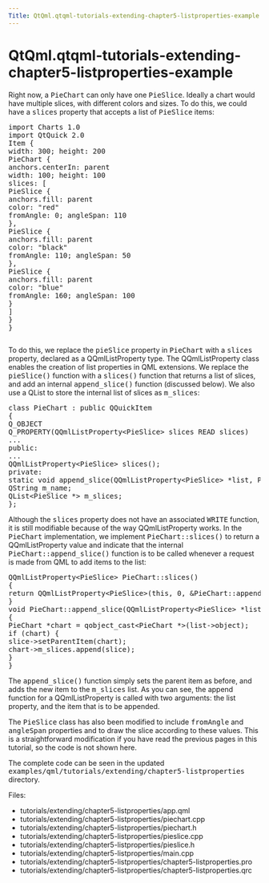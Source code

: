 ```yaml
---
Title: QtQml.qtqml-tutorials-extending-chapter5-listproperties-example
---
```


# QtQml.qtqml-tutorials-extending-chapter5-listproperties-example

<span class="subtitle"></span>
<!-- $$$tutorials/extending/chapter5-listproperties-description -->
<p>Right now, a <tt>PieChart</tt> can only have one <tt>PieSlice</tt>. Ideally a chart would have multiple slices, with different colors and sizes. To do this, we could have a <tt>slices</tt> property that accepts a list of <tt>PieSlice</tt> items:</p>
<pre class="qml">import Charts 1.0
import QtQuick 2.0
<span class="type">Item</span> {
<span class="name">width</span>: <span class="number">300</span>; <span class="name">height</span>: <span class="number">200</span>
<span class="type">PieChart</span> {
<span class="name">anchors</span>.centerIn: <span class="name">parent</span>
<span class="name">width</span>: <span class="number">100</span>; <span class="name">height</span>: <span class="number">100</span>
<span class="name">slices</span>: [
<span class="type">PieSlice</span> {
<span class="name">anchors</span>.fill: <span class="name">parent</span>
<span class="name">color</span>: <span class="string">&quot;red&quot;</span>
<span class="name">fromAngle</span>: <span class="number">0</span>; <span class="name">angleSpan</span>: <span class="number">110</span>
},
<span class="type">PieSlice</span> {
<span class="name">anchors</span>.fill: <span class="name">parent</span>
<span class="name">color</span>: <span class="string">&quot;black&quot;</span>
<span class="name">fromAngle</span>: <span class="number">110</span>; <span class="name">angleSpan</span>: <span class="number">50</span>
},
<span class="type">PieSlice</span> {
<span class="name">anchors</span>.fill: <span class="name">parent</span>
<span class="name">color</span>: <span class="string">&quot;blue&quot;</span>
<span class="name">fromAngle</span>: <span class="number">160</span>; <span class="name">angleSpan</span>: <span class="number">100</span>
}
]
}
}</pre>
<p class="centerAlign"><img src="https://developer.ubuntu.com/static/devportal_uploaded/c2613711-7649-4299-942e-9e5cebf58573-../qtqml-tutorials-extending-chapter5-listproperties-example/images/extending-tutorial-chapter5.png" alt="" /></p><p>To do this, we replace the <tt>pieSlice</tt> property in <tt>PieChart</tt> with a <tt>slices</tt> property, declared as a QQmlListProperty type. The QQmlListProperty class enables the creation of list properties in QML extensions. We replace the <tt>pieSlice()</tt> function with a <tt>slices()</tt> function that returns a list of slices, and add an internal <tt>append_slice()</tt> function (discussed below). We also use a QList to store the internal list of slices as <tt>m_slices</tt>:</p>
<pre class="cpp"><span class="keyword">class</span> PieChart : <span class="keyword">public</span> <span class="type">QQuickItem</span>
{
Q_OBJECT
Q_PROPERTY(<span class="type">QQmlListProperty</span><span class="operator">&lt;</span>PieSlice<span class="operator">&gt;</span> slices READ slices)
...
<span class="keyword">public</span>:
...
<span class="type">QQmlListProperty</span><span class="operator">&lt;</span>PieSlice<span class="operator">&gt;</span> slices();
<span class="keyword">private</span>:
<span class="keyword">static</span> <span class="type">void</span> append_slice(<span class="type">QQmlListProperty</span><span class="operator">&lt;</span>PieSlice<span class="operator">&gt;</span> <span class="operator">*</span>list<span class="operator">,</span> PieSlice <span class="operator">*</span>slice);
<span class="type">QString</span> m_name;
<span class="type">QList</span><span class="operator">&lt;</span>PieSlice <span class="operator">*</span><span class="operator">&gt;</span> m_slices;
};</pre>
<p>Although the <tt>slices</tt> property does not have an associated <tt>WRITE</tt> function, it is still modifiable because of the way QQmlListProperty works. In the <tt>PieChart</tt> implementation, we implement <tt>PieChart::slices()</tt> to return a QQmlListProperty value and indicate that the internal <tt>PieChart::append_slice()</tt> function is to be called whenever a request is made from QML to add items to the list:</p>
<pre class="cpp"><span class="type">QQmlListProperty</span><span class="operator">&lt;</span>PieSlice<span class="operator">&gt;</span> PieChart<span class="operator">::</span>slices()
{
<span class="keyword">return</span> <span class="type">QQmlListProperty</span><span class="operator">&lt;</span>PieSlice<span class="operator">&gt;</span>(<span class="keyword">this</span><span class="operator">,</span> <span class="number">0</span><span class="operator">,</span> <span class="operator">&amp;</span>PieChart<span class="operator">::</span>append_slice<span class="operator">,</span> <span class="number">0</span><span class="operator">,</span> <span class="number">0</span><span class="operator">,</span> <span class="number">0</span>);
}
<span class="type">void</span> PieChart<span class="operator">::</span>append_slice(<span class="type">QQmlListProperty</span><span class="operator">&lt;</span>PieSlice<span class="operator">&gt;</span> <span class="operator">*</span>list<span class="operator">,</span> PieSlice <span class="operator">*</span>slice)
{
PieChart <span class="operator">*</span>chart <span class="operator">=</span> qobject_cast<span class="operator">&lt;</span>PieChart <span class="operator">*</span><span class="operator">&gt;</span>(list<span class="operator">-</span><span class="operator">&gt;</span>object);
<span class="keyword">if</span> (chart) {
slice<span class="operator">-</span><span class="operator">&gt;</span>setParentItem(chart);
chart<span class="operator">-</span><span class="operator">&gt;</span>m_slices<span class="operator">.</span>append(slice);
}
}</pre>
<p>The <tt>append_slice()</tt> function simply sets the parent item as before, and adds the new item to the <tt>m_slices</tt> list. As you can see, the append function for a QQmlListProperty is called with two arguments: the list property, and the item that is to be appended.</p>
<p>The <tt>PieSlice</tt> class has also been modified to include <tt>fromAngle</tt> and <tt>angleSpan</tt> properties and to draw the slice according to these values. This is a straightforward modification if you have read the previous pages in this tutorial, so the code is not shown here.</p>
<p>The complete code can be seen in the updated <tt>examples/qml/tutorials/extending/chapter5-listproperties</tt> directory.</p>
<p>Files:</p>
<ul>
<li>tutorials/extending/chapter5-listproperties/app.qml</li>
<li>tutorials/extending/chapter5-listproperties/piechart.cpp</li>
<li>tutorials/extending/chapter5-listproperties/piechart.h</li>
<li>tutorials/extending/chapter5-listproperties/pieslice.cpp</li>
<li>tutorials/extending/chapter5-listproperties/pieslice.h</li>
<li>tutorials/extending/chapter5-listproperties/main.cpp</li>
<li>tutorials/extending/chapter5-listproperties/chapter5-listproperties.pro</li>
<li>tutorials/extending/chapter5-listproperties/chapter5-listproperties.qrc</li>
</ul>
<!-- @@@tutorials/extending/chapter5-listproperties -->
